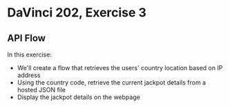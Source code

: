 # DaVinci 202, Exercise 3
## API Flow

In this exercise:
* We'll create a flow that retrieves the users' country location based on IP address
* Using the country code, retrieve the current jackpot details from a hosted JSON file
* Display the jackpot details on the webpage
